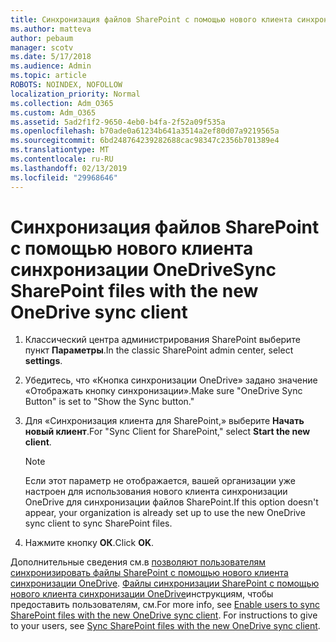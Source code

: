 ```yaml
---
title: Синхронизация файлов SharePoint с помощью нового клиента синхронизации OneDrive
ms.author: matteva
author: pebaum
manager: scotv
ms.date: 5/17/2018
ms.audience: Admin
ms.topic: article
ROBOTS: NOINDEX, NOFOLLOW
localization_priority: Normal
ms.collection: Adm_O365
ms.custom: Adm_O365
ms.assetid: 5ad2f1f2-9650-4eb0-b4fa-2f52a09f535a
ms.openlocfilehash: b70ade0a61234b641a3514a2ef80d07a9219565a
ms.sourcegitcommit: 6bd248764239282688cac98347c2356b701389e4
ms.translationtype: MT
ms.contentlocale: ru-RU
ms.lasthandoff: 02/13/2019
ms.locfileid: "29968646"
---
```

# <a name="sync-sharepoint-files-with-the-new-onedrive-sync-client"></a><span data-ttu-id="c3fed-102">Синхронизация файлов SharePoint с помощью нового клиента синхронизации OneDrive</span><span class="sxs-lookup"><span data-stu-id="c3fed-102">Sync SharePoint files with the new OneDrive sync client</span></span>

1. <span data-ttu-id="c3fed-103">Классический центра администрирования SharePoint выберите пункт **Параметры**.</span><span class="sxs-lookup"><span data-stu-id="c3fed-103">In the classic SharePoint admin center, select **settings**.</span></span>
    
2. <span data-ttu-id="c3fed-104">Убедитесь, что «Кнопка синхронизации OneDrive» задано значение «Отображать кнопку синхронизации».</span><span class="sxs-lookup"><span data-stu-id="c3fed-104">Make sure "OneDrive Sync Button" is set to "Show the Sync button."</span></span>
    
3. <span data-ttu-id="c3fed-105">Для «Синхронизация клиента для SharePoint,» выберите **Начать новый клиент**.</span><span class="sxs-lookup"><span data-stu-id="c3fed-105">For "Sync Client for SharePoint," select **Start the new client**.</span></span>
    
    > [!NOTE]
    > <span data-ttu-id="c3fed-106">Если этот параметр не отображается, вашей организации уже настроен для использования нового клиента синхронизации OneDrive для синхронизации файлов SharePoint.</span><span class="sxs-lookup"><span data-stu-id="c3fed-106">If this option doesn't appear, your organization is already set up to use the new OneDrive sync client to sync SharePoint files.</span></span> 
  
4. <span data-ttu-id="c3fed-107">Нажмите кнопку **ОК**.</span><span class="sxs-lookup"><span data-stu-id="c3fed-107">Click **OK**.</span></span>
    
<span data-ttu-id="c3fed-p101">Дополнительные сведения см.в [позволяют пользователям синхронизировать файлы SharePoint с помощью нового клиента синхронизации OneDrive](https://go.microsoft.com/fwlink/?linkid=866433). [Файлы синхронизации SharePoint с помощью нового клиента синхронизации OneDrive](https://go.microsoft.com/fwlink/?linkid=866427)инструкциям, чтобы предоставить пользователям, см.</span><span class="sxs-lookup"><span data-stu-id="c3fed-p101">For more info, see [Enable users to sync SharePoint files with the new OneDrive sync client](https://go.microsoft.com/fwlink/?linkid=866433). For instructions to give to your users, see [Sync SharePoint files with the new OneDrive sync client](https://go.microsoft.com/fwlink/?linkid=866427).</span></span>
  

